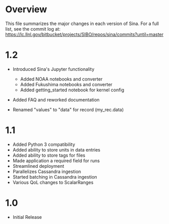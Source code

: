 Overview
========

This file summarizes the major changes in each version of Sina. For a full list,
see the commit log at:
https://lc.llnl.gov/bitbucket/projects/SIBO/repos/sina/commits?until=master

1.2
===
- Introduced Sina's Jupyter functionality

  - Added NOAA notebooks and converter
  - Added Fukushima notebooks and converter
  - Added getting_started notebook for kernel config

- Added FAQ and reworked documentation
- Renamed "values" to "data" for record (my_rec.data)

1.1
===
- Added Python 3 compatibility
- Added ability to store units in data entries
- Added ability to store tags for files
- Made application a required field for runs
- Streamlined deployment
- Parallelizes Cassandra ingestion
- Started batching in Cassandra ingestion
- Various QoL changes to ScalarRanges

1.0
===
- Initial Release
